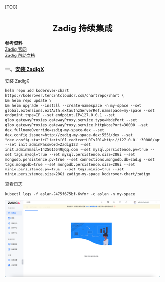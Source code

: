 [TOC]

<h1 align="center">Zadig 持续集成</h1>

**参考资料**  
[Zadig 官网](https://koderover.com/)    
[Zadig 帮助文档](https://docs.koderover.com/?type=zadig)



### 一、[安装 ZadigX](https://koderover.com/trial)  

安装 ZadigX
```
helm repo add koderover-chart https://koderover.tencentcloudcr.com/chartrepo/chart \
&& helm repo update \
&& helm upgrade --install --create-namespace -n my-space --set global.extensions.extAuth.extauthzServerRef.namespace=my-space --set endpoint.type=IP --set endpoint.IP=127.0.0.1 --set gloo.gatewayProxies.gatewayProxy.service.type=NodePort --set gloo.gatewayProxies.gatewayProxy.service.httpNodePort=30000 --set dex.fullnameOverride=zadig-my-space-dex --set dex.config.issuer=http://zadig-my-space-dex:5556/dex --set "dex.config.staticClients[0].redirectURIs[0]=http://127.0.0.1:30000/api/v1/callback,dex.config.staticClients[0].id=zadig,dex.config.staticClients[0].name=zadig,dex.config.staticClients[0].secret=ZXhhbXBsZS1hcHAtc2VjcmV0"  --set init.adminPassword=Zadig123 --set init.adminEmail=1425615649@qq.com --set mysql.persistence.pv=true --set tags.mysql=true --set mysql.persistence.size=20Gi --set mongodb.persistence.pv=true --set connections.mongodb.db=zadig --set tags.mongodb=true --set mongodb.persistence.size=20Gi --set minio.persistence.pv=true  --set tags.minio=true --set minio.persistence.size=20Gi zadigx-my-space koderover-chart/zadigx
```

查看日志
```
kubectl logs -f aslan-7475f675bf-6vfmr -c aslan -n my-space
```

![](../Mixinfo/img/ZadigX%20页面.png)